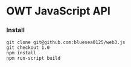 # OWT JavaScript API
### Install
    git clone git@github.com:bluesea0125/web3.js
    git checkout 1.0
    npm install
    npm run-script build
### 
